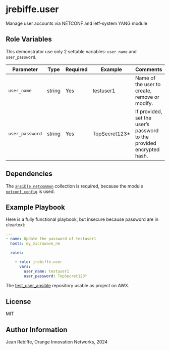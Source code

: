 # jrebiffe.user

Manage user accounts via NETCONF and ietf-system YANG module

Role Variables
--------------

This demonstrator use only 2 settable variables: `user_name` and `user_password`.

| Parameter       | Type   | Required | Example       | Comments                                                             |
|-----------------|--------|----------|---------------|----------------------------------------------------------------------|
| `user_name`     | string | Yes      | testuser1     | Name of the user to create, remove or modify.                        |
| `user_password` | string | Yes      | TopSecret123* | If provided, set the user’s password to the provided encrypted hash. |


Dependencies
------------

The [`ansible.netcommon`](https://galaxy.ansible.com/ui/repo/published/ansible/netcommon/)
collection is required, because the module
[`netconf_config`](https://docs.ansible.com/ansible/latest/collections/ansible/netcommon/netconf_config_module.html)
is used.

Example Playbook
----------------

Here is a fully functional playbook, but insecure because password are in cleartext:

```yaml
---
- name: Update the password of testuser1
  hosts: my_microwave_ne

  roles:

    - role: jrebiffe.user
      vars:
        user_name: testuser1
        user_password: TopSecret123*
```

The [test_user_ansible](https://github.com/jrebiffe/test_user_ansible) repository
usable as project on AWX.

License
-------

MIT

Author Information
------------------

Jean Rebiffe, Orange Innovation Networks, 2024
